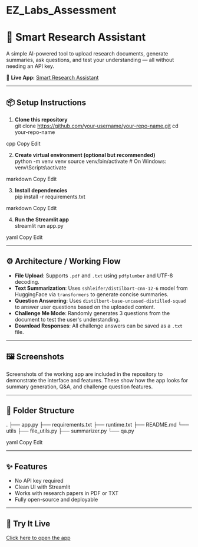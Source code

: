 # EZ_Labs_Assessment
# 🧠 Smart Research Assistant

A simple AI-powered tool to upload research documents, generate summaries, ask questions, and test your understanding — all without needing an API key.

🔗 **Live App:** [Smart Research Assistant](https://ezlabsassessmentintern.streamlit.app/)

---

## 📦 Setup Instructions

1. **Clone this repository**  
git clone https://github.com/your-username/your-repo-name.git
cd your-repo-name

cpp
Copy
Edit

2. **Create virtual environment (optional but recommended)**  
python -m venv venv
source venv/bin/activate # On Windows: venv\Scripts\activate

markdown
Copy
Edit

3. **Install dependencies**  
pip install -r requirements.txt

markdown
Copy
Edit

4. **Run the Streamlit app**  
streamlit run app.py

yaml
Copy
Edit

---

## ⚙️ Architecture / Working Flow

- **File Upload**: Supports `.pdf` and `.txt` using `pdfplumber` and UTF-8 decoding.
- **Text Summarization**: Uses `sshleifer/distilbart-cnn-12-6` model from HuggingFace via `transformers` to generate concise summaries.
- **Question Answering**: Uses `distilbert-base-uncased-distilled-squad` to answer user questions based on the uploaded content.
- **Challenge Me Mode**: Randomly generates 3 questions from the document to test the user's understanding.
- **Download Responses**: All challenge answers can be saved as a `.txt` file.

---

## 🖼️ Screenshots

Screenshots of the working app are included in the repository to demonstrate the interface and features. These show how the app looks for summary generation, Q&A, and challenge question features.

---

## 📁 Folder Structure

.
├── app.py
├── requirements.txt
├── runtime.txt
├── README.md
└── utils
├── file_utils.py
├── summarizer.py
└── qa.py

yaml
Copy
Edit

---

## ✨ Features

- No API key required
- Clean UI with Streamlit
- Works with research papers in PDF or TXT
- Fully open-source and deployable

---

## 🔗 Try It Live

[Click here to open the app](https://ezlabsassessmentintern.streamlit.app/)
